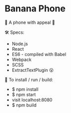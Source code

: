 # Banana Phone

🍌 A phone with appeal 🍌

🛠 Specs:
  * Node.js
  * React
  * ES6 - compiled with Babel   
  * Webpack
  * SCSS
  * ExtractTextPlugin 😮

📲 To install / run / build:
  * $ npm install
  * $ npm start
  * visit localhost:8080
  * $ npm build
